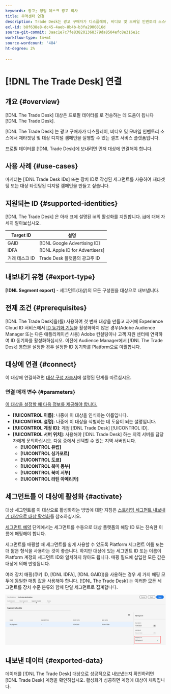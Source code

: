 ```yaml
---
keywords: 광고; 영업 데스크 광고 회사
title: 무역센터 연결
description: Trade Desk는 광고 구매자가 디스플레이, 비디오 및 모바일 인벤토리 소스에서 타겟팅된 디지털 캠페인을 실행하고 재타겟팅할 수 있는 셀프서비스 플랫폼입니다.
exl-id: b8f638e8-dc45-4aeb-8b4b-b3fa2906816d
source-git-commit: 3aac1e7c7fe838201368379da8504efc8e316e1c
workflow-type: tm+mt
source-wordcount: '484'
ht-degree: 2%

---
```


# [!DNL The Trade Desk] 연결

## 개요 {#overview}

[!DNL The Trade Desk] 대상은 프로필 데이터를 로 전송하는 데 도움이 됩니다  [!DNL The Trade Desk].

[!DNL The Trade Desk] 는 광고 구매자가 디스플레이, 비디오 및 모바일 인벤토리 소스에서 재타겟팅 및 대상 디지털 캠페인을 실행할 수 있는 셀프 서비스 플랫폼입니다.

프로필 데이터를 [!DNL Trade Desk]에 보내려면 먼저 대상에 연결해야 합니다.

## 사용 사례 {#use-cases}

마케터는 [!DNL Trade Desk IDs] 또는 장치 ID로 작성된 세그먼트를 사용하여 재타겟팅 또는 대상 타깃팅된 디지털 캠페인을 만들고 싶습니다.

## 지원되는 ID {#supported-identities}

[!DNL The Trade Desk] 은 아래 표에 설명된 id의 활성화를 지원합니다. [id](/help/identity-service/namespaces.md)에 대해 자세히 알아보십시오.

| Target ID | 설명 |
|---|---|
| GAID | [!DNL Google Advertising ID] |
| IDFA | [!DNL Apple ID for Advertisers] |
| 거래 데스크 ID | Trade Desk 플랫폼의 광고주 ID |

## 내보내기 유형 {#export-type}

**[!DNL Segment export]** - 세그먼트(대상)의 모든 구성원을 대상으로 내보냅니다.

## 전제 조건 {#prerequisites}

[!DNL The Trade Desk]을(를) 사용하여 첫 번째 대상을 만들고 과거에 Experience Cloud ID 서비스에서 [ID 동기화 기능](https://experienceleague.adobe.com/docs/id-service/using/id-service-api/methods/idsync.html)을 활성화하지 않은 경우(Adobe Audience Manager 또는 다른 애플리케이션 사용) Adobe 컨설팅이나 고객 지원 센터에 연락하여 ID 동기화를 활성화하십시오. 이전에 Audience Manager에서 [!DNL The Trade Desk] 통합을 설정한 경우 설정한 ID 동기화를 Platform으로 이월합니다.

## 대상에 연결 {#connect}

이 대상에 연결하려면 [대상 구성 자습서](../../ui/connect-destination.md)에 설명된 단계를 따르십시오.

### 연결 매개 변수 {#parameters}

[이 대상을 설정할 때 다음 정보를 제공해야 합니다.](../../ui/connect-destination.md)

* **[!UICONTROL 이름]**: 나중에 이 대상을 인식하는 이름입니다.
* **[!UICONTROL 설명]**: 나중에 이 대상을 식별하는 데 도움이 되는 설명입니다.
* **[!UICONTROL 계정 ID]**: 계정  [!DNL Trade Desk] [!UICONTROL ID].
* **[!UICONTROL 서버 위치]**: 사용해야  [!DNL Trade Desk] 하는 지역 서버를 담당자에게 문의하십시오. 다음 중에서 선택할 수 있는 지역 서버입니다.
   * **[!UICONTROL 유럽]**
   * **[!UICONTROL 싱가포르]**
   * **[!UICONTROL 도쿄]**
   * **[!UICONTROL 북미 동부]**
   * **[!UICONTROL 북미 서부]**
   * **[!UICONTROL 라틴 아메리카]**

## 세그먼트를 이 대상에 활성화 {#activate}

대상 세그먼트를 이 대상으로 활성화하는 방법에 대한 지침은 [스트리밍 세그먼트 내보내기 대상으로 대상 활성화](../../ui/activate-segment-streaming-destinations.md)를 참조하십시오.

[세그먼트 예약](../../ui/activate-segment-streaming-destinations.md#scheduling) 단계에서는 세그먼트를 수동으로 대상 플랫폼의 해당 ID 또는 친숙한 이름에 매핑해야 합니다.

세그먼트를 매핑할 때 세그먼트를 쉽게 사용할 수 있도록 Platform 세그먼트 이름 또는 더 짧은 형식을 사용하는 것이 좋습니다. 하지만 대상에 있는 세그먼트 ID 또는 이름이 Platform 계정의 세그먼트 ID와 일치하지 않아도 됩니다. 매핑 필드에 삽입한 모든 값은 대상에 의해 반영됩니다.

여러 장치 매핑(쿠키 ID, [!DNL IDFA], [!DNL GAID])을 사용하는 경우 세 가지 매핑 모두에 동일한 매핑 값을 사용해야 합니다. [!DNL The Trade Desk] 는 이러한 모든 세그먼트를 장치 수준 분류와 함께 단일 세그먼트로 집계합니다.

![세그먼트 매핑 ID](../../assets/common/segment-mapping-id.png)

## 내보낸 데이터 {#exported-data}

데이터를 [!DNL The Trade Desk] 대상으로 성공적으로 내보냈는지 확인하려면 [!DNL Trade Desk] 계정을 확인하십시오. 활성화가 성공하면 계정에 대상이 채워집니다.
